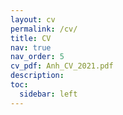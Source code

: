 ```yaml
---
layout: cv
permalink: /cv/
title: CV
nav: true
nav_order: 5
cv_pdf: Anh_CV_2021.pdf
description: 
toc:
  sidebar: left
---
```

